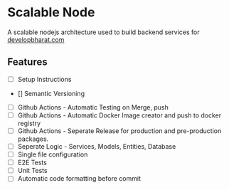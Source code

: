 # Scalable Node

A scalable nodejs architecture used to build backend services for [developbharat.com](https://developbharat.com)

## Features

- [ ] Setup Instructions
- [] Semantic Versioning
- [ ] Github Actions - Automatic Testing on Merge, push
- [ ] Github Actions - Automatic Docker Image creator and push to docker registry
- [ ] Github Actions - Seperate Release for production and pre-production packages.
- [ ] Seperate Logic - Services, Models, Entities, Database
- [ ] Single file configuration
- [ ] E2E Tests
- [ ] Unit Tests
- [ ] Automatic code formatting before commit
